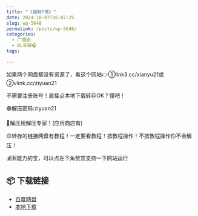 ```yaml
---
title: "《强制F情》"
date: 2024-10-07T16:07:25
slug: wp-5648
permalink: /posts/wp-5648/
categories:
  - 广播剧
  - BL辛辣🎧
tags:

---
```


如果两个网盘都没有资源了，看这个网站👉①link3.cc/xianyu21或②vlink.cc/ziyuan21

不需要注册账号！直接点本地下载转存OK？懂吧！

🟢解压密码:ziyuan21

🔵解压用解压专家！(应用商店有)

🟡转存的链接网盘有教程！一定要看教程！按教程操作！不按教程操作你不会解压！

💰🈶能力的宝，可以点左下角赞赏支持一下网站运行

## 📦 下载链接
- [百度网盘](https://blziyuan21.com/pay-download/5648?key=7d6deab1d8&down_id=0)
- [本地下载](https://blziyuan21.com/pay-download/5648?key=7d6deab1d8&down_id=1)

